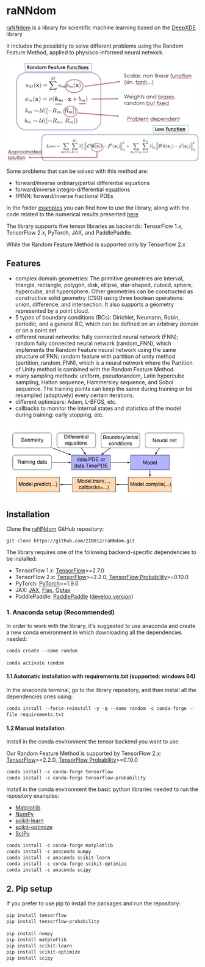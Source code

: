 # raNNdom

[raNNdom](https://github.com/ZIB012/raNNdom) is a library for scientific machine learning based on the [DeepXDE](https://github.com/lululxvi/deepxde.git) library

It includes the possiblity to solve different problems using the Random Feature Method, applied to physiscs-informed neural network.

![](images/random.png)

Some problems that can be solved with this method are:
- forward/inverse ordinary/partial differential equations
- forward/inverse integro-differential equations
- fPINN: forward/inverse fractional PDEs

In the folder [examples](examples/) you can find how to use the library, along with the code related to the numerical results presented [here](report.pdf)

The library supports five tensor libraries as backends: TensorFlow 1.x, TensorFlow 2.x, PyTorch, JAX, and PaddlePaddle. 

While the Random Feature Method is supported only by Tensorflow 2.x
##
## Features
- complex domain geometries: The primitive geometries are interval, triangle, rectangle, polygon, disk, ellipse, star-shaped, cuboid, sphere, hypercube, and hypersphere. Other geometries can be constructed as constructive solid geometry (CSG) using three boolean operations: union, difference, and intersection. It also supports a geometry represented by a point cloud.
- 5 types of boundary conditions (BCs): Dirichlet, Neumann, Robin, periodic, and a general BC, which can be defined on an arbitrary domain or on a point set
- different neural networks: fully connected neural network (FNN); random fully connected neural network (random_FNN), which implements the Random Feature neural network using the same structure of FNN; 
random feature with partition of unity method (partition_random_FNN), which is a neural network where the Partition of Unity method is combined with the Random Feature Method.
- many sampling methods: uniform, pseudorandom, Latin hypercube sampling, Halton sequence, Hammersley sequence, and Sobol sequence. The training points can keep the same during training or be resampled (adaptively) every certain iterations.
- different optimizers: Adam, L-BFGS, etc.
- callbacks to monitor the internal states and statistics of the model during training: early stopping, etc.

![](images/deepxde.png)
##
## Installation
Clone the [raNNdom](https://github.com/ZIB012/raNNdom) GitHub repository:

```
git clone https://github.com/ZIB012/raNNdom.git
```

The library requires one of the following backend-specific dependencies to be installed:

- TensorFlow 1.x: [TensorFlow](https://www.tensorflow.org)>=2.7.0
- TensorFlow 2.x: [TensorFlow](https://www.tensorflow.org)>=2.2.0, [TensorFlow Probability](https://www.tensorflow.org/probability)>=0.10.0
- PyTorch: [PyTorch](https://pytorch.org)>=1.9.0
- JAX: [JAX](https://jax.readthedocs.io), [Flax](https://flax.readthedocs.io), [Optax](https://optax.readthedocs.io)
- PaddlePaddle: [PaddlePaddle](https://www.paddlepaddle.org.cn/en) ([develop version](https://www.paddlepaddle.org.cn/en/install/quick?docurl=/documentation/docs/en/develop/install/pip/linux-pip_en.html))

### 1. Anaconda setup (Recommended)
In order to work with the library, it's suggested to use anaconda and create a new conda environment in which downloading all the dependencies needed:
```
conda create --name random

conda activate random
```
#### 1.1 Automatic installation with requirements.txt (supported: windows 64)
In the anaconda terminal, go to the library repository, and then install all the dependencies ones using:
```
conda install --force-reinstall -y -q --name random -c conda-forge --file requirements.txt
```

#### 1.2 Manual installation
Install in the conda environment the tensor backend you want to use. 

Our Random Feature Method is supported by TensorFlow 2.x: [TensorFlow](https://www.tensorflow.org)>=2.2.0, [TensorFlow Probability](https://www.tensorflow.org/probability)>=0.10.0

```
conda install -c conda-forge tensorflow
conda install -c conda-forge tensorflow-probability
```

Install in the conda environment the basic python libraries needed to run the repository examples:
- [Matplotlib](https://matplotlib.org/)
- [NumPy](https://numpy.org/install/)
- [scikit-learn](https://scikit-learn.org/stable/)
- [scikit-optimize](https://github.com/scikit-optimize/scikit-optimize.git)
- [SciPy](https://scipy.org/)

```
conda install -c conda-forge matplotlib
conda install -c anaconda numpy
conda install -c anaconda scikit-learn
conda install -c conda-forge scikit-optimize
conda install -c anaconda scipy
```

## 2. Pip setup
If you prefer to use pip to install the packages and run the repository:

```
pip install tensorflow
pip install tensorflow-probability

pip install numpy
pip install matplotlib
pip install scikit-learn
pip install scikit-optimize
pip install scipy
```

## 



